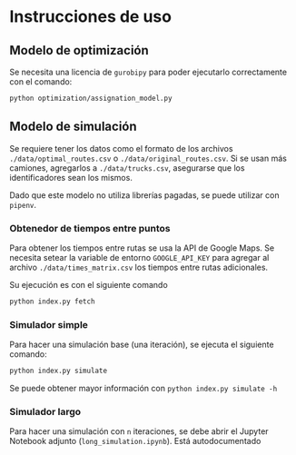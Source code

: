 # Instrucciones de uso

## Modelo de optimización
Se necesita una licencia de `gurobipy` para poder ejecutarlo correctamente con el comando:

```sh
python optimization/assignation_model.py
```

## Modelo de simulación

Se requiere tener los datos como el formato de los archivos `./data/optimal_routes.csv` o `./data/original_routes.csv`. Si se usan más camiones, agregarlos a `./data/trucks.csv`, asegurarse que los identificadores sean los mismos.

Dado que este modelo no utiliza librerías pagadas, se puede utilizar con `pipenv`.

### Obtenedor de tiempos entre puntos

Para obtener los tiempos entre rutas se usa la API de Google Maps. Se necesita setear la variable de entorno `GOOGLE_API_KEY` para agregar al archivo `./data/times_matrix.csv` los tiempos entre rutas adicionales.

Su ejecución es con el siguiente comando

```sh
python index.py fetch
```

### Simulador simple

Para hacer una simulación base (una iteración), se ejecuta el siguiente comando:

```sh
python index.py simulate
```

Se puede obtener mayor información con `python index.py simulate -h`


### Simulador largo

Para hacer una simulación con `n` iteraciones, se debe abrir el Jupyter Notebook adjunto (`long_simulation.ipynb`). Está autodocumentado
